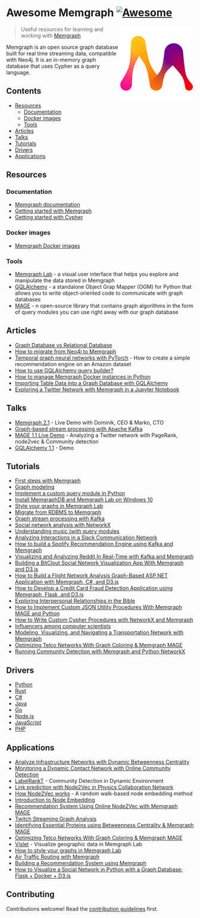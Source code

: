 # Awesome Memgraph [![Awesome](https://awesome.re/badge.svg)](https://awesome.re)

[<img src="memgraph-logo.png" align="right" width="200">](https://memgraph.com)

> Useful resources  for learning and working with [Memgraph](https://memgraph.com)

Memgraph is an open source graph database built for real time streaming data,
compatible with Neo4j. It is an in-memory graph database that uses Cypher as a
query language.


## Contents

- [Resources](#resources)
   - [Documentation](#documentation)
   - [Docker images](#docker-images)
   - [Tools](#tools)
- [Articles](#articles)
- [Talks](#talks)
- [Tutorials](#tutorials)
- [Drivers](#drivers)
- [Applications](#applications)

## Resources

### Documentation

- [Memgraph documentation](https://memgraph.com/docs)
- [Getting started with Memgraph](https://memgraph.com/docs/memgraph)
- [Getting started with Cypher](https://memgraph.com/docs/cypher-manual)

### Docker images

- [Memgraph Docker images](https://hub.docker.com/u/memgraph)

### Tools

- [Memgraph Lab](https://memgraph.com/lab) - a visual user interface that helps you explore and manipulate the data stored in Memgraph
- [GQLAlchemy](https://memgraph.com/gqlalchemy) - a standalone Object Grap Mapper (OGM) for Python that allows you to write object-oriented code to communicate with graph databases
- [MAGE](https://memgraph.com/mage) - n open-source library that contains graph algorithms in the form of query modules you can use right away with our graph database

## Articles

- [Graph Database vs Relational Database](https://memgraph.com/blog/graph-database-vs-relational-database)
- [How to migrate from Neo4j to Memgraph](https://memgraph.com/blog/how-to-migrate-from-neo4j-to-memgraph)
- [Temporal graph neural networks with PyTorch](https://memgraph.com/blog/amazon-user-item-recommender-with-tgn-and-memgraph)  - How to create a simple recommendation engine on an Amazon dataset
- [How to use GQLAlchemy query builder?](https://memgraph.com/blog/gqlalchemy-query-builder)
- [How to manage Memgraph Docker instances in Python](https://memgraph.com/blog/running-memgraph-with-python)
- [Importing Table Data into a Graph Database with GQLAlchemy](https://memgraph.com/blog/jupyter-translate-data-to-graph-database)
- [Exploring a Twitter Network with Memgraph in a Jupyter Notebook](https://memgraph.com/blog/jupyter-notebook-twitter-network-analysis)

## Talks

- [Memgraph 2.1](https://www.youtube.com/watch?v=ayyRy5Ln-uY) - Live Demo with Dominik, CEO & Marko, CTO
- [Graph-based stream processing with Apache Kafka](https://www.youtube.com/watch?v=qOtOfaCF53k)
- [MAGE 1.1 Live Demo](https://www.youtube.com/watch?v=dn154j4sypo) - Analyzing a Twitter network with PageRank, node2vec & Community detection
- [GQLAlchemy 1.1](https://www.youtube.com/watch?v=r5YVD_1D8G8) - Demo

## Tutorials

- [First steps with Memgraph](https://memgraph.com/docs/memgraph/tutorials/first-steps-with-memgraph)
- [Graph modeling](https://memgraph.com/docs/memgraph/tutorials/graph-modeling)
- [Implement a custom query module in Python](https://memgraph.com/docs/memgraph/tutorials/implement-custom-query-module-in-python)
- [Install MemgraphDB and Memgraph Lab on Windows 10](https://memgraph.com/docs/memgraph/tutorials/install-memgraph-windows-10)
- [Style your graphs in Memgraph Lab](https://memgraph.com/docs/memgraph/tutorials/style-your-graphs-in-memgraph-lab)
- [Migrate from RDBMS to Memgraph](https://memgraph.com/docs/memgraph/tutorials/migrate-relational-database)
- [Graph stream processing with Kafka](https://memgraph.com/docs/memgraph/tutorials/graph-stream-processing-with-kafka)
- [Social network analysis with NetworkX](https://memgraph.com/docs/memgraph/tutorials/social-network-analysis)
- [Understanding music (with query modules](https://memgraph.com/docs/memgraph/tutorials/understanding-music-with-modules)
- [Analyzing Interactions in a Slack Communication Network](https://memgraph.com/blog/slack-influence-bot)
- [How to build a Spotify Recommendation Engine using Kafka and Memgraph](https://memgraph.com/blog/spotify-song-recommender)
- [Visualizing and Analyzing Reddit In Real-Time with Kafka and Memgraph](https://memgraph.com/blog/reddit-network-explorer)
- [Building a BitClout Social Network Visualization App With Memgraph and D3.js](https://memgraph.com/blog/visualize-the-bitclout-network-using-d3js)
- [How to Build a Flight Network Analysis Graph-Based ASP.NET Application with Memgraph, C#, and D3.js](https://memgraph.com/blog/how-to-build-a-flight-network-analysis-graph-asp-net-application-with-memgraph-c-sharp-and-d3-js)
- [How to Develop a Credit Card Fraud Detection Application using Memgraph, Flask, and D3.js](https://memgraph.com/blog/how-to-develop-a-credit-card-fraud-detection-application-using-memgraph-flask-and-d3js)
- [Exploring Interpersonal Relationships in the Bible](https://memgraph.com/blog/exploring-the-hebrew-bible-person-relationships)
- [How to Implement Custom JSON Utility Procedures With Memgraph MAGE and Python](https://memgraph.com/blog/how-to-implement-custom-json-utility-procedures-with-memgraph-mage-and-python)
- [How to Write Custom Cypher Procedures with NetworkX and Memgraph](https://memgraph.com/blog/how-to-write-custom-cypher-procedures-with-networkx-and-memgraph)
- [Influencers among computer scientists](https://memgraph.com/blog/influencers-among-computer-scientists)
- [Modeling, Visualizing, and Navigating a Transportation Network with Memgraph](https://memgraph.com/blog/modeling_visualizing_navigating_a_transportation_network_with_memgraph)
- [Optimizing Telco Networks With Graph Coloring & Memgraph MAGE](https://memgraph.com/blog/optimizing_telco_networks_with_graph_coloring_and_memgraph_mage)
- [Running Community Detection with Memgraph and Python NetworkX](https://memgraph.com/blog/community-detection-with-memgraph-and-python-networkx)

## Drivers

- [Python](https://memgraph.com/docs/memgraph/connect-to-memgraph/drivers/python)
- [Rust](https://memgraph.com/docs/memgraph/connect-to-memgraph/drivers/rust)
- [C#](https://memgraph.com/docs/memgraph/connect-to-memgraph/drivers/c-sharp)
- [Java](https://memgraph.com/docs/memgraph/connect-to-memgraph/drivers/java)
- [Go](https://memgraph.com/docs/memgraph/connect-to-memgraph/drivers/go)
- [Node.js](https://memgraph.com/docs/memgraph/connect-to-memgraph/drivers/nodejs)
- [JavaScript](https://memgraph.com/docs/memgraph/connect-to-memgraph/drivers/javascript)
- [PHP](https://memgraph.com/docs/memgraph/connect-to-memgraph/drivers/php)

## Applications 

- [Analyze Infrastructure Networks with Dynamic Betweenness Centrality](https://memgraph.com/blog/analyze-infrastructure-networks-with-dynamic-betweenness-centrality)
- [Monitoring a Dynamic Contact Network with Online Community Detection](https://memgraph.com/blog/monitoring-dynamic-contact-network-with-online-community-detection)
- [LabelRankT](https://memgraph.com/blog/labelrankt-community-detection-in-dynamic-environment) -  Community Detection in Dynamic Environment
- [Link prediction with Node2Vec in Physics Collaboration Network](https://memgraph.com/blog/link-prediction-with-node2vec-in-physics-collaboration-network)
- [How Node2Vec works](https://memgraph.com/blog/how-node2vec-works) - A random walk-based node embedding method
- [Introduction to Node Embedding](https://memgraph.com/blog/introduction-to-node-embedding)
- [Recommendation System Using Online Node2Vec with Memgraph MAGE](https://memgraph.com/blog/online-node2vec-recommendation-system)
- [Twitch Streaming Graph Analysis](https://memgraph.com/blog/twitch-streaming-graph-analysis)
- [Identifying Essential Proteins using Betweenness Centrality & Memgraph MAGE](https://memgraph.com/blog/identifying-essential-proteins)
- [Optimizing Telco Networks With Graph Coloring & Memgraph MAGE](https://memgraph.com/blog/optimizing-telco-networks-with-graph-coloring-and-memgraph-mage)
- [Vislet](https://memgraph.com/blog/vislet-visualize-geographic-data-in-memgraph-lab) - Visualize geographic data in Memgraph Lab
- [How to style your graphs in Memgraph Lab](https://memgraph.com/blog/how-to-style-your-graphs-in-memgraph-lab)
- [Air Traffic Routing with Memgraph](https://memgraph.com/blog/air-traffic-routing-with-memgraph)
- [Building a Recommendation System using Memgraph](https://memgraph.com/blog/building-a-recommendation-system-using-memgraph)
- [How to Visualize a Social Network in Python with a Graph Database: Flask + Docker + D3.js](https://memgraph.com/blog/how-to-visualize-a-social-network-in-python-with-a-graph-database)

## Contributing 

Contributions welcome! Read the [contribution guidelines](contributing.md) first.
